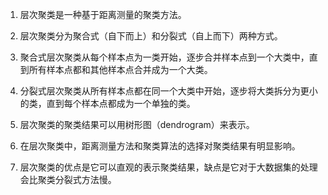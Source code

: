 1. 层次聚类是一种基于距离测量的聚类方法。

2. 层次聚类分为聚合式（自下而上）和分裂式（自上而下）两种方式。

3. 聚合式层次聚类从每个样本点为一类开始，逐步合并样本点到一个大类中，直到所有样本点都和其他样本点合并成为一个大类。

4. 分裂式层次聚类从所有样本点都在同一个大类中开始，逐步将大类拆分为更小的类，直到每个样本点都成为一个单独的类。

5. 层次聚类的聚类结果可以用树形图（dendrogram）来表示。

6. 在层次聚类中，距离测量方法和聚类算法的选择对聚类结果有明显影响。

7. 层次聚类的优点是它可以直观的表示聚类结果，缺点是它对于大数据集的处理会比聚类分裂式方法慢。